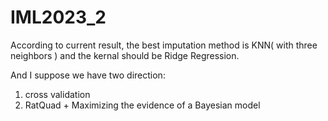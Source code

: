 # IML2023_2

According to current result, 
the best imputation method is KNN( with three neighbors )
and the kernal should be Ridge Regression.


And I suppose we have two direction:
1. cross validation
2. RatQuad + Maximizing the evidence of a Bayesian model
